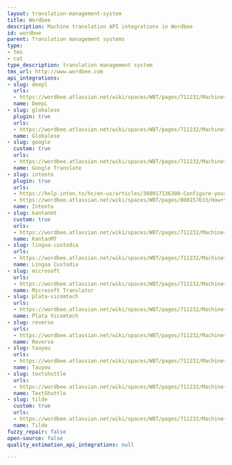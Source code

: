```yaml
---
layout: translation-management-system
title: Wordbee
description: Machine translation API integrations in Wordbee
id: wordbee
parent: Translation management systems
type:
- tms
- cat
type_description: translation management system
tms_url: http://www.wordbee.com
api_integrations:
- slug: deepl
  urls:
  - https://wordbee.atlassian.net/wiki/spaces/WBT/pages/711232/Machine+Translation+Settings
  name: DeepL
- slug: globalese
  plugin: true
  urls:
  - https://wordbee.atlassian.net/wiki/spaces/WBT/pages/711232/Machine+Translation+Settings
  name: Globalese
- slug: google
  custom: true
  urls:
  - https://wordbee.atlassian.net/wiki/spaces/WBT/pages/711232/Machine+Translation+Settings
  name: Google Translate
- slug: intento
  plugin: true
  urls:
  - https://help.inten.to/hc/en-us/articles/360017136300-Configure-your-Intento-connector-in-Wordbee
  - https://wordbee.atlassian.net/wiki/spaces/WBT/pages/808157633/How+to+machine+translate+with+Intento+API
  name: Intento
- slug: kantanmt
  custom: true
  urls:
  - https://wordbee.atlassian.net/wiki/spaces/WBT/pages/711232/Machine+Translation+Settings
  name: KantanMT
- slug: lingua-custodia
  urls:
  - https://wordbee.atlassian.net/wiki/spaces/WBT/pages/711232/Machine+Translation+Settings
  name: Lingua Custodia
- slug: microsoft
  urls:
  - https://wordbee.atlassian.net/wiki/spaces/WBT/pages/711232/Machine+Translation+Settings
  name: Microsoft Translator
- slug: plata-vicomtech
  urls:
  - https://wordbee.atlassian.net/wiki/spaces/WBT/pages/711232/Machine+Translation+Settings
  name: Plata Vicomtech
- slug: reverso
  urls:
  - https://wordbee.atlassian.net/wiki/spaces/WBT/pages/711232/Machine+Translation+Settings
  name: Reverso
- slug: tauyou
  urls:
  - https://wordbee.atlassian.net/wiki/spaces/WBT/pages/711232/Machine+Translation+Settings
  name: Tauyou
- slug: textshuttle
  urls:
  - https://wordbee.atlassian.net/wiki/spaces/WBT/pages/711232/Machine+Translation+Settings
  name: TextShuttle
- slug: tilde
  custom: true
  urls:
  - https://wordbee.atlassian.net/wiki/spaces/WBT/pages/711232/Machine+Translation+Settings
  name: Tilde
fuzzy_repair: false
open-source: false
quality_estimation_api_integrations: null

---
```


